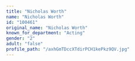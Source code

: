 ```yaml
---
title: "Nicholas Worth"
name: "Nicholas Worth"
id: "100461"
original_name: "Nicholas Worth"
known_for_department: "Acting"
gender: "2"
adult: "false"
profile_path: "/axhGmTDccXTdirPCH1kePkz9QV.jpg"
---
```

